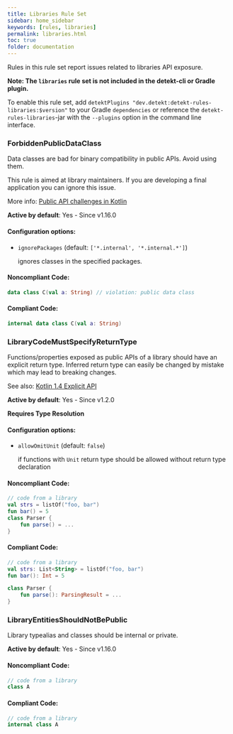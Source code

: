 ```yaml
---
title: Libraries Rule Set
sidebar: home_sidebar
keywords: [rules, libraries]
permalink: libraries.html
toc: true
folder: documentation
---
```

Rules in this rule set report issues related to libraries API exposure.

**Note: The `libraries` rule set is not included in the detekt-cli or Gradle plugin.**

To enable this rule set, add `detektPlugins "dev.detekt:detekt-rules-libraries:$version"`
to your Gradle `dependencies` or reference the `detekt-rules-libraries`-jar with the `--plugins` option
in the command line interface.

### ForbiddenPublicDataClass

Data classes are bad for binary compatibility in public APIs. Avoid using them.

This rule is aimed at library maintainers. If you are developing a final application you can ignore this issue.

More info: [Public API challenges in Kotlin](https://jakewharton.com/public-api-challenges-in-kotlin/)

**Active by default**: Yes - Since v1.16.0

#### Configuration options:

* ``ignorePackages`` (default: ``['*.internal', '*.internal.*']``)

  ignores classes in the specified packages.

#### Noncompliant Code:

```kotlin
data class C(val a: String) // violation: public data class
```

#### Compliant Code:

```kotlin
internal data class C(val a: String)
```

### LibraryCodeMustSpecifyReturnType

Functions/properties exposed as public APIs of a library should have an explicit return type.
Inferred return type can easily be changed by mistake which may lead to breaking changes.

See also: [Kotlin 1.4 Explicit API](https://kotlinlang.org/docs/whatsnew14.html#explicit-api-mode-for-library-authors)

**Active by default**: Yes - Since v1.2.0

**Requires Type Resolution**

#### Configuration options:

* ``allowOmitUnit`` (default: ``false``)

  if functions with `Unit` return type should be allowed without return type declaration

#### Noncompliant Code:

```kotlin
// code from a library
val strs = listOf("foo, bar")
fun bar() = 5
class Parser {
    fun parse() = ...
}
```

#### Compliant Code:

```kotlin
// code from a library
val strs: List<String> = listOf("foo, bar")
fun bar(): Int = 5

class Parser {
    fun parse(): ParsingResult = ...
}
```

### LibraryEntitiesShouldNotBePublic

Library typealias and classes should be internal or private.

**Active by default**: Yes - Since v1.16.0

#### Noncompliant Code:

```kotlin
// code from a library
class A
```

#### Compliant Code:

```kotlin
// code from a library
internal class A
```
